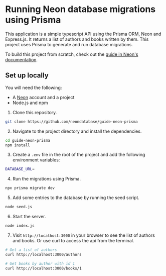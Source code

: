 # Running Neon database migrations using Prisma

This application is a simple typescript API using the Prisma ORM, Neon and Express.js. It returns a list of authors and books written by them. This project uses Prisma to generate and run database migrations.

To build this project from scratch, check out the [guide in Neon's documentation](https://neon.tech/docs/guides/prisma-migrations).

## Set up locally

You will need the following:

- A [Neon](https://neon.tech) account and a project
- Node.js and npm

1. Clone this repository.

```bash
git clone https://github.com/neondatabase/guide-neon-prisma
```

2. Navigate to the project directory and install the dependencies.

```bash
cd guide-neon-prisma
npm install
```

3. Create a `.env` file in the root of the project and add the following environment variables:

```bash
DATABASE_URL=
```

4. Run the migrations using Prisma.

```bash
npx prisma migrate dev
```

5. Add some entries to the database by running the seed script.

```bash
node seed.js
```

6. Start the server.

```bash
node index.js
```

7. Visit `http://localhost:3000` in your browser to see the list of authors and books. Or use curl to access the api from the terminal.

```bash
# Get a list of authors
curl http://localhost:3000/authors

# Get books by author with id 1
curl http://localhost:3000/books/1
```

